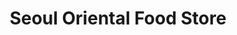 ---
title: "Seoul Oriental Food Store"
url: /south-sioux-city/seoul-oriental-food-store/
shop: Supermarkt
---